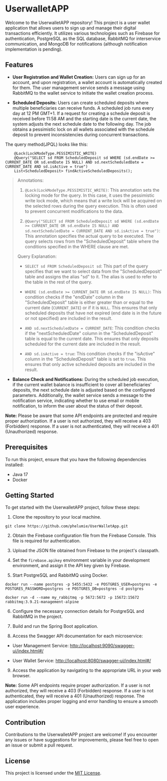 # UserwalletAPP

Welcome to the UserwalletAPP repository! This project is a user wallet application that allows users to sign up and manage their digital transactions efficiently. It utilizes various technologies such as Firebase for authentication, PostgreSQL as the SQL database, RabbitMQ for interservice communication, and MongoDB for notifications (although notification implementation is pending).

## Features

- **User Registration and Wallet Creation:** Users can sign up for an account, and upon registration, a wallet account is automatically created for them. The user management service sends a message using RabbitMQ to the wallet service to initiate the wallet creation process.

- **Scheduled Deposits:** Users can create scheduled deposits where multiple beneficiaries can receive funds. A scheduled job runs every day at 12 PM GMT+1. If a request for creating a schedule deposit is received before 11:58 AM and the starting date is the current date, the system adjusts the next schedule date to the following day. The job obtains a pessimistic lock on all wallets associated with the schedule deposit to prevent inconsistencies during concurrent transactions.

The query method(JPQL) looks like this:
```
    @Lock(LockModeType.PESSIMISTIC_WRITE)
    @Query("SELECT sd FROM ScheduledDeposit sd WHERE (sd.endDate >= CURRENT_DATE OR sd.endDate IS NULL) AND sd.nextScheduledDate = CURRENT_DATE AND sd.isActive = true")
    List<ScheduledDeposit> findActiveScheduledDeposits();

```
> Annotations:
> 
> 1. `@Lock(LockModeType.PESSIMISTIC_WRITE)`: This annotation sets the locking mode for the query. In this case, it uses the pessimistic write lock mode, which means that a write lock will be acquired on the selected rows during the query execution. This is often used to prevent concurrent modifications to the data.
> 
> 2. `@Query("SELECT sd FROM ScheduledDeposit sd WHERE (sd.endDate >= CURRENT_DATE OR sd.endDate IS NULL) AND sd.nextScheduledDate = CURRENT_DATE AND sd.isActive = true")`: This annotation specifies the actual query to be executed. The query selects rows from the "ScheduledDeposit" table where the conditions specified in the WHERE clause are met.
> 
> Query Explanation:
> 
> - `SELECT sd FROM ScheduledDeposit sd`: This part of the query specifies that we want to select data from the "ScheduledDeposit" table and assigns the alias "sd" to it. The alias is used to refer to the table in the rest of the query.
> 
> - `WHERE (sd.endDate >= CURRENT_DATE OR sd.endDate IS NULL)`: This condition checks if the "endDate" column in the "ScheduledDeposit" table is either greater than or equal to the current date (`CURRENT_DATE`) or if it is `NULL`. This ensures that only scheduled deposits that have not expired (end date is in the future or not specified) are included in the result.
> 
> - `AND sd.nextScheduledDate = CURRENT_DATE`: This condition checks if the "nextScheduledDate" column in the "ScheduledDeposit" table is equal to the current date. This ensures that only deposits scheduled for the current date are included in the result.
> 
> - `AND sd.isActive = true`: This condition checks if the "isActive" column in the "ScheduledDeposit" table is set to `true`. This ensures that only active scheduled deposits are included in the result.

- **Balance Check and Notifications:** During the scheduled job execution, if the current wallet balance is insufficient to cover all beneficiaries' deposits, the next schedule date is adjusted based on the configured parameters. Additionally, the wallet service sends a message to the notification service, indicating whether to use email or mobile notification, to inform the user about the status of their deposit.

**Note:** Please be aware that some API endpoints are protected and require proper authorization. If a user is not authorized, they will receive a 403 (Forbidden) response. If a user is not authenticated, they will receive a 401 (Unauthorized) response.

## Prerequisites

To run this project, ensure that you have the following dependencies installed:

- Java 17
- Docker

## Getting Started

To get started with the UserwalletAPP project, follow these steps:

1. Clone the repository to your local machine.

```shell
git clone https://github.com/phelumie/UserWalletApp.git
```

2. Obtain the Firebase configuration file from the Firebase Console. This file is required for authentication.

3. Upload the JSON file obtained from Firebase to the project's classpath.

4. Set the `firebase.apikey` environment variable in your development environment, and assign it the API key given by Firebase.

5. Start PostgreSQL and RabbitMQ using Docker.

```shell
docker run --name postgres -p 5455:5432 -e POSTGRES_USER=postgres -e POSTGRES_PASSWORD=postgres -e POSTGRES_DB=postgres -d postgres

docker run -d --name my_rabbitmq -p 5672:5672 -p 15672:15672 rabbitmq:3.9.21-management-alpine
```

6. Configure the necessary connection details for PostgreSQL and RabbitMQ in the project.

7. Build and run the Spring Boot application.

8. Access the Swagger API documentation for each microservice:

- User Management Service: [http://localhost:9090/swagger-ui/index.html#/](http://localhost:9090/swagger-ui/index.html#/)

- User Wallet Service: [http://localhost:8080/swagger-ui/index.html#/](http://localhost:9090/swagger-ui/index.html#/)

9. Access the application by navigating to the appropriate URL in your web browser.

**Note:** Some API endpoints require proper authorization. If a user is not authorized, they will receive a 403 (Forbidden) response. If a user is not authenticated, they will receive a 401 (Unauthorized) response. The application includes proper logging and error handling to ensure a smooth user experience.

## Contribution

Contributions to the UserwalletAPP project are welcome! If you encounter any issues or have suggestions for improvements, please feel free to open an issue or submit a pull request.

## License

This project is licensed under the [MIT License](LICENSE).
